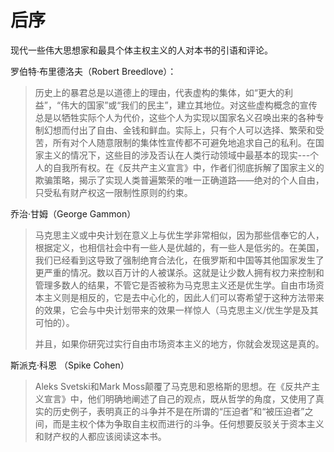 # 后序

现代一些伟大思想家和最具个体主权主义的人对本书的引语和评论。



罗伯特·布里德洛夫（Robert Breedlove）：

> 历史上的暴君总是以道德上的理由，代表虚构的集体，如“更大的利益”，“伟大的国家”或“我们的民主”，建立其地位。对这些虚构概念的宣传总是以牺牲实际个人为代价，这些个人为实现以国家名义召唤出来的各种专制幻想而付出了自由、金钱和鲜血。实际上，只有个人可以选择、繁荣和受苦，所有对个人随意限制的集体性宣传都不可避免地追求自己的私利。在国家主义的情况下，这些目的涉及否认在人类行动领域中最基本的现实---个人的自我所有权。在《反共产主义宣言》中，作者们彻底拆解了国家主义的欺骗策略，揭示了实现人类普遍繁荣的唯一正确道路——绝对的个人自由，只受私有财产权这一限制性原则的约束。



乔治·甘姆（George Gammon）

> 马克思主义或中央计划在意义上与优生学非常相似，因为那些信奉它的人，根据定义，也相信社会中有一些人是优越的，有一些人是低劣的。在美国，我们已经看到这导致了强制绝育合法化，在俄罗斯和中国等其他国家发生了更严重的情况。数以百万计的人被谋杀。这就是让少数人拥有权力来控制和管理多数人的结果，不管它是否被称为马克思主义还是优生学。自由市场资本主义则是相反的，它是去中心化的，因此人们可以寄希望于这种方法带来的效果，它会与中央计划带来的效果一样惊人（马克思主义/优生学是及其可怕的）。
>
> 并且，如果你研究过实行自由市场资本主义的地方，你就会发现这是真的。



斯派克·科恩 （Spike Cohen）

> Aleks Svetski和Mark Moss颠覆了马克思和恩格斯的思想。在《反共产主义宣言》中，他们明确地阐述了自己的观点，既从哲学的角度，又使用了真实的历史例子，表明真正的斗争并不是在所谓的“压迫者”和“被压迫者”之间，而是主权个体为争取自主权而进行的斗争。任何想要反驳关于资本主义和财产权的人都应该阅读这本书。